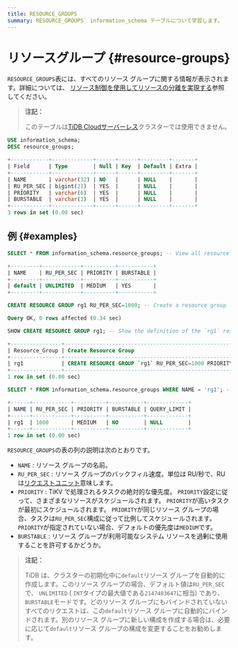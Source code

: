 ```yaml
---
title: RESOURCE_GROUPS
summary: RESOURCE_GROUPS` information_schema テーブルについて学習します。
---
```


# リソースグループ {#resource-groups}

`RESOURCE_GROUPS`表には、すべてのリソース グループに関する情報が表示されます。詳細については、 [リソース制御を使用してリソースの分離を実現する](/tidb-resource-control.md)参照してください。

> **注記：**
>
> このテーブルは[TiDB Cloudサーバーレス](https://docs.pingcap.com/tidbcloud/select-cluster-tier#tidb-cloud-serverless)クラスターでは使用できません。

```sql
USE information_schema;
DESC resource_groups;
```

```sql
+------------+-------------+------+------+---------+-------+
| Field      | Type        | Null | Key  | Default | Extra |
+------------+-------------+------+------+---------+-------+
| NAME       | varchar(32) | NO   |      | NULL    |       |
| RU_PER_SEC | bigint(21)  | YES  |      | NULL    |       |
| PRIORITY   | varchar(6)  | YES  |      | NULL    |       |
| BURSTABLE  | varchar(3)  | YES  |      | NULL    |       |
+------------+-------------+------+------+---------+-------+
3 rows in set (0.00 sec)
```

## 例 {#examples}

```sql
SELECT * FROM information_schema.resource_groups; -- View all resource groups. TiDB has a `default` resource group.
```

```sql
+---------+------------+----------+-----------+
| NAME    | RU_PER_SEC | PRIORITY | BURSTABLE |
+---------+------------+----------+-----------+
| default | UNLIMITED  | MEDIUM   | YES       |
+---------+------------+----------+-----------+
```

```sql
CREATE RESOURCE GROUP rg1 RU_PER_SEC=1000; -- Create a resource group `rg1`
```

```sql
Query OK, 0 rows affected (0.34 sec)
```

```sql
SHOW CREATE RESOURCE GROUP rg1; -- Show the definition of the `rg1` resource group
```

```sql
+----------------+---------------------------------------------------------------+
| Resource_Group | Create Resource Group                                         |
+----------------+---------------------------------------------------------------+
| rg1            | CREATE RESOURCE GROUP `rg1` RU_PER_SEC=1000 PRIORITY="MEDIUM" |
+----------------+---------------------------------------------------------------+
1 row in set (0.00 sec)
```

```sql
SELECT * FROM information_schema.resource_groups WHERE NAME = 'rg1'; -- View the resource groups `rg1`
```

```sql
+------+------------+----------+-----------+-------------+
| NAME | RU_PER_SEC | PRIORITY | BURSTABLE | QUERY_LIMIT |
+------+------------+----------+-----------+-------------+
| rg1  | 1000       | MEDIUM   | NO        | NULL        |
+------+------------+----------+-----------+-------------+
1 row in set (0.00 sec)
```

`RESOURCE_GROUPS`の表の列の説明は次のとおりです。

-   `NAME` : リソース グループの名前。
-   `RU_PER_SEC` : リソース グループのバックフィル速度。単位は RU/秒で、RU は[リクエストユニット](/tidb-resource-control.md#what-is-request-unit-ru)意味します。
-   `PRIORITY` : TiKV で処理されるタスクの絶対的な優先度。 `PRIORITY`設定に従って、さまざまなリソースがスケジュールされます。 `PRIORITY`が高いタスクが最初にスケジュールされます。 `PRIORITY`が同じリソース グループの場合、タスクは`RU_PER_SEC`構成に従って比例してスケジュールされます。 `PRIORITY`が指定されていない場合、デフォルトの優先度は`MEDIUM`です。
-   `BURSTABLE` : リソース グループが利用可能なシステム リソースを過剰に使用することを許可するかどうか。

> **注記：**
>
> TiDB は、クラスターの初期化中に`default`リソース グループを自動的に作成します。このリソース グループの場合、デフォルト値は`RU_PER_SEC`で、 `UNLIMITED` ( `INT`タイプの最大値である`2147483647`に相当) であり、 `BURSTABLE`モードです。どのリソース グループにもバインドされていないすべてのリクエストは、この`default`リソース グループに自動的にバインドされます。別のリソース グループに新しい構成を作成する場合は、必要に応じて`default`リソース グループの構成を変更することをお勧めします。

